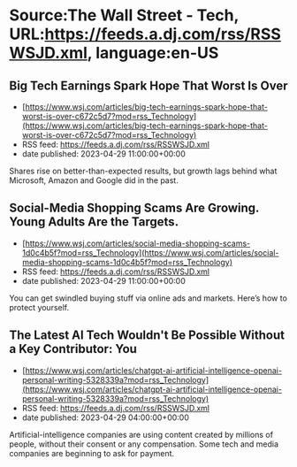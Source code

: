 # Source:The Wall Street - Tech, URL:https://feeds.a.dj.com/rss/RSSWSJD.xml, language:en-US

## Big Tech Earnings Spark Hope That Worst Is Over
 - [https://www.wsj.com/articles/big-tech-earnings-spark-hope-that-worst-is-over-c672c5d7?mod=rss_Technology](https://www.wsj.com/articles/big-tech-earnings-spark-hope-that-worst-is-over-c672c5d7?mod=rss_Technology)
 - RSS feed: https://feeds.a.dj.com/rss/RSSWSJD.xml
 - date published: 2023-04-29 11:00:00+00:00

Shares rise on better-than-expected results, but growth lags behind what Microsoft, Amazon and Google did in the past.

## Social-Media Shopping Scams Are Growing. Young Adults Are the Targets.
 - [https://www.wsj.com/articles/social-media-shopping-scams-1d0c4b5f?mod=rss_Technology](https://www.wsj.com/articles/social-media-shopping-scams-1d0c4b5f?mod=rss_Technology)
 - RSS feed: https://feeds.a.dj.com/rss/RSSWSJD.xml
 - date published: 2023-04-29 11:00:00+00:00

You can get swindled buying stuff via online ads and markets. Here’s how to protect yourself.

## The Latest AI Tech Wouldn't Be Possible Without a Key Contributor: You
 - [https://www.wsj.com/articles/chatgpt-ai-artificial-intelligence-openai-personal-writing-5328339a?mod=rss_Technology](https://www.wsj.com/articles/chatgpt-ai-artificial-intelligence-openai-personal-writing-5328339a?mod=rss_Technology)
 - RSS feed: https://feeds.a.dj.com/rss/RSSWSJD.xml
 - date published: 2023-04-29 04:00:00+00:00

Artificial-intelligence companies are using content created by millions of people, without their consent or any compensation. Some tech and media companies are beginning to ask for payment.

